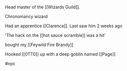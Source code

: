 Head master of the [[Wizards Guild]].

Chronomancy wizard

Had an apprentice [[Clarence]]. Last saw him 2 weeks ago

'The hack on the [[hot sauce scramble]] was a hit'

bought my [[Feywild Fire Brandy]]

Hooked [[0TT0]] up with a deep goblin named [[Page]]

#npc 